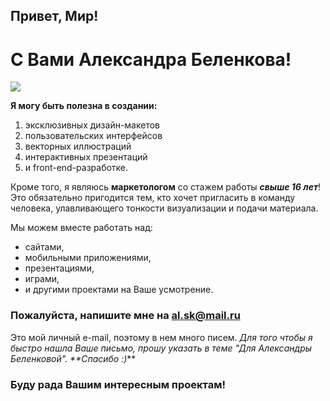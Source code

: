 ## Привет, Мир!
# С Вами Александра Беленкова! 
![](https://st.hzcdn.com/fimgs/82034ff7052cbf82_5620-w174-h174-b0-p0--.jpg)

**Я могу быть полезна в создании:** 
1. эксклюзивных дизайн-макетов 
2. пользовательских интерфейсов
3. векторных иллюстраций
2. интерактивных презентаций 
3. и front-end-разработке.

Кроме того, я являюсь **маркетологом** со стажем работы **_свыше 16 лет_**! Это обязательно пригодится тем, кто хочет пригласить в команду человека, улавливающего тонкости визуализации и подачи материала.

Мы можем вместе работать над:
- сайтами, 
- мобильными приложениями,
- презентациями,
- играми,
- и другими проектами на Ваше усмотрение.


### Пожалуйста, напишите мне на al.sk@mail.ru

Это мой личный e-mail, поэтому в нем много писем. _Для того чтобы я быстро нашла Ваше письмо, прошу указать в теме "Для Александры Беленковой". **Спасибо :)_**

### Буду рада Вашим интересным проектам!

